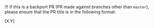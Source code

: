 !!! If this is a backport PR (PR made against branches other than `master`),
please ensure that the PR title is in the following format:

  [X.Y] <title from the original PR> (GH-NNNN)

Where: [X.Y] is the branch name, e.g. [3.6].

GH-NNNN refers to the PR number from `master`.

PLEASE: Remove this headline!!!
